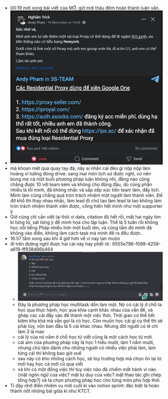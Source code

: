 - 00:19 mới xong bài viết của MỞ, giờ mới thâu đêm hoàn thành luận văn.
- ![image.png](../assets/image_1700068771821_0.png)
- mà khoan mệt quá quay tay đã, nãy ai nhắn cái đéo gì nộp nộp làm hoảng vl tưởng đóng drive. sang mai môn lịch sử được nghỉ, có nên bùng mẹ cả một buổi phương pháp luận không nhỉ, đằng nào cũng chẳng được 10 với team kém và không chủ động đâu, dù cũng phần nhiều là lỗi mình, đã không nhắc và sắp xếp xúc tiến team làm, đẩy lịch. Mình làm cũng chẳng quá tròn trách nhiệm một người làm thành viên. Để đỡ khổ thì thay nhau nhắc, làm lead đi chứ tao làm lead là tao không làm tròn trách nhiệm thành viên được, cống hiến hết mình như một supporter ý
- Giờ cũng chỉ cần viết lại thôi vì data, citation đủ hết rồi, mất hai ngày tìm kĩ từng từ, sát từng ý để minh họa cho lập luận. Thế là 5 tuần rồi không học nổi tiếng Pháp nhiều hơn một buổi dm, và cũng tầm đó mình đã không vào điền, không làm cách task mà mình đề ra đều được.
- 16:57 tắm xong sau khi 4 giờ hơn về vì nay tan muộn
- đi trên đường nghĩ được hai cái này hay phết
  id:: 6555e796-f098-4258-a619-ff938d86b464
	- ![image.png](../assets/image_1700128663140_0.png)
	- Đây là phương pháp học multitask dồn làm một. Nó có cái lý ở chỗ ta học qua thực hành, học qua khía cạnh khác nhau của vấn đề, và ghép các cái đấy vào để thành một việc thôi. Thời gian có thể tiết kiệm kha khá mà vẫn gọi là có học. Còn muốn học cái gì cụ thể thì sẽ phải tùy, vốn ban đầu là 5 cái khác nhau. Nhưng đời người có lẽ chỉ làm 3 là max
	- cái lý của nó nằm ở chỗ học từ viết cũng là một cách học từ mới.
	- cái aim của phương pháp này là học 1 hiểu mười, làm 1 nắm mười, nhưng chú tâm dành cho những người có nhiều việc phải làm, làm từng cái thì không bao giờ xuể
	- sau này có kho những cách học, sẽ tùy trường hợp mà chọn ôn lại từ mới hay học cả mới cũ qua viết
	- và khi có một đống việc thì tùy việc nào đã chiếm mất hành vi nào (mặt ngôn ngữ của việc? mặt tư duy của việc? mặt thao tác ghi chép tổng hợp?) và ta chọn phương pháp học cho từng môn phù hợp thôi
- Tí dậy nhớ điền nhiệm vụ mới cuối kì vào notion sprint: đặc biệt là hoàn thành nốt những bài giữa kì như KTCT.